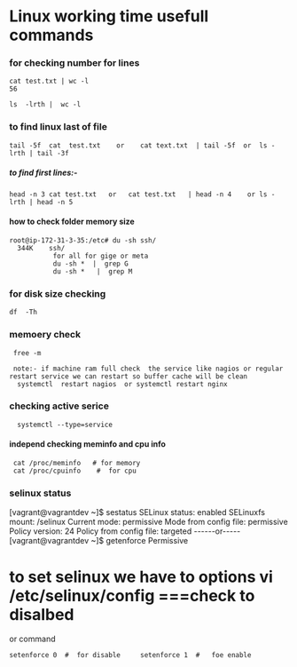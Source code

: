 


#  Linux working  time usefull commands
### for checking number for lines

    
    cat test.txt | wc -l
    56
    
    ls  -lrth |  wc -l
    
 ### to find linux  last of file
    tail -5f  cat  test.txt    or    cat text.txt  | tail -5f  or  ls -lrth | tail -3f
    
 ##### to find first lines:-
    head -n 3 cat test.txt   or   cat test.txt   | head -n 4    or ls -lrth | head -n 5
    
 ####  how to check  folder memory size
    root@ip-172-31-3-35:/etc# du -sh ssh/
      344K    ssh/
               for all for gige or meta   
               du -sh *  |  grep G
               du -sh *   |  grep M
   
 ### for disk size checking 
    df  -Th
    
###   memoery check
     free -m
     
     note:- if machine ram full check  the service like nagios or regular restart service we can restart so buffer cache will be clean
      systemctl  restart nagios  or systemctl restart nginx
      
###   checking active serice
      systemctl --type=service
      
####  independ  checking meminfo and cpu info
     cat /proc/meminfo   # for memory
     cat /proc/cpuinfo    #  for cpu
     
###  selinux status
   [vagrant@vagrantdev ~]$ sestatus
    SELinux status:                 enabled
    SELinuxfs mount:                /selinux
    Current mode:                   permissive
    Mode from config file:          permissive
    Policy version:                 24
    Policy from config file:        targeted
                   ------or-----
     [vagrant@vagrantdev ~]$ getenforce
        Permissive
    
#    to set selinux we have to options vi /etc/selinux/config  ===check to  disalbed
or command 

    setenforce 0  #  for disable     setenforce 1  #   foe enable

    
    
   
    
